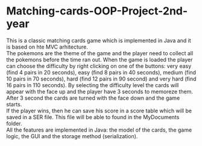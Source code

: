# Matching-cards-OOP-Project-2nd-year

This is a classic matching cards game which is implemented in Java and it is based on hte MVC arhitecture. <br/>
The pokemons are the theme of the game and the player need to collect all the pokemons before the time ran out. When the game is loaded the player can choose the difficulty by right clicking on one of the buttons: very easy (find 4 pairs in 20 seconds), easy (find 8 pairs in 40 seconds), medium (find 10 pairs in 70 seconds), hard (find 12 pairs in 90 second) and very hard (find 16 pairs in 110 seconds). By selecting the difficulty level the cards will appear with the face up and the player have 3 seconds to memoreze them. After 3 second the cards are turned with the face down and the game starts. <br/>
If the player wins, then he can save his score in a score table which will be saved in a SER file. This file will be able to found in the MyDocuments folder. <br/>
All the features are implemented in Java: the model of the cards, the game logic, the GUI and the storage method (serialization).
